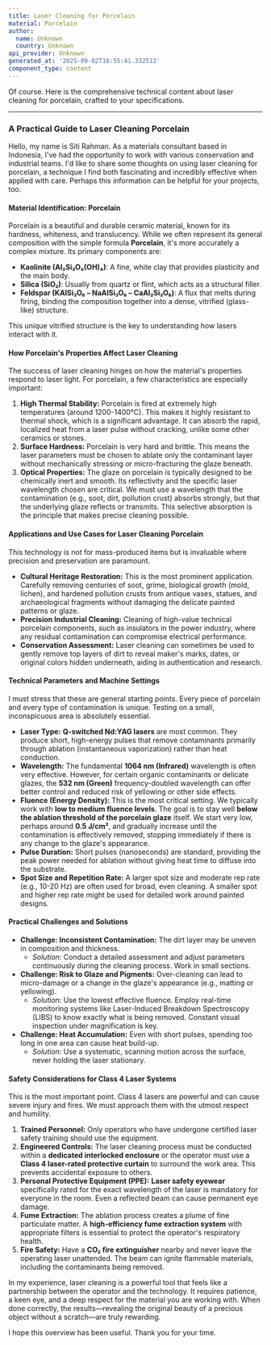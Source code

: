 ```yaml
---
title: Laser Cleaning for Porcelain
material: Porcelain
author:
  name: Unknown
  country: Unknown
api_provider: Unknown
generated_at: '2025-09-02T16:55:41.332512'
component_type: content
---
```


Of course. Here is the comprehensive technical content about laser cleaning for porcelain, crafted to your specifications.

***

### **A Practical Guide to Laser Cleaning Porcelain**

Hello, my name is Siti Rahman. As a materials consultant based in Indonesia, I've had the opportunity to work with various conservation and industrial teams. I'd like to share some thoughts on using laser cleaning for porcelain, a technique I find both fascinating and incredibly effective when applied with care. Perhaps this information can be helpful for your projects, too.

#### **Material Identification: Porcelain**

Porcelain is a beautiful and durable ceramic material, known for its hardness, whiteness, and translucency. While we often represent its general composition with the simple formula **Porcelain**, it's more accurately a complex mixture. Its primary components are:
*   **Kaolinite (Al₂Si₂O₅(OH)₄)**: A fine, white clay that provides plasticity and the main body.
*   **Silica (SiO₂)**: Usually from quartz or flint, which acts as a structural filler.
*   **Feldspar (KAlSi₃O₈ – NaAlSi₃O₈ – CaAl₂Si₂O₈)**: A flux that melts during firing, binding the composition together into a dense, vitrified (glass-like) structure.

This unique vitrified structure is the key to understanding how lasers interact with it.

#### **How Porcelain's Properties Affect Laser Cleaning**

The success of laser cleaning hinges on how the material's properties respond to laser light. For porcelain, a few characteristics are especially important:

1.  **High Thermal Stability:** Porcelain is fired at extremely high temperatures (around 1200-1400°C). This makes it highly resistant to thermal shock, which is a significant advantage. It can absorb the rapid, localized heat from a laser pulse without cracking, unlike some other ceramics or stones.
2.  **Surface Hardness:** Porcelain is very hard and brittle. This means the laser parameters must be chosen to ablate only the contaminant layer without mechanically stressing or micro-fracturing the glaze beneath.
3.  **Optical Properties:** The glaze on porcelain is typically designed to be chemically inert and smooth. Its reflectivity and the specific laser wavelength chosen are critical. We must use a wavelength that the contamination (e.g., soot, dirt, pollution crust) absorbs strongly, but that the underlying glaze reflects or transmits. This selective absorption is the principle that makes precise cleaning possible.

#### **Applications and Use Cases for Laser Cleaning Porcelain**

This technology is not for mass-produced items but is invaluable where precision and preservation are paramount.

*   **Cultural Heritage Restoration:** This is the most prominent application. Carefully removing centuries of soot, grime, biological growth (mold, lichen), and hardened pollution crusts from antique vases, statues, and archaeological fragments without damaging the delicate painted patterns or glaze.
*   **Precision Industrial Cleaning:** Cleaning of high-value technical porcelain components, such as insulators in the power industry, where any residual contamination can compromise electrical performance.
*   **Conservation Assessment:** Laser cleaning can sometimes be used to gently remove top layers of dirt to reveal maker's marks, dates, or original colors hidden underneath, aiding in authentication and research.

#### **Technical Parameters and Machine Settings**

I must stress that these are general starting points. Every piece of porcelain and every type of contamination is unique. Testing on a small, inconspicuous area is absolutely essential.

*   **Laser Type:** **Q-switched Nd:YAG lasers** are most common. They produce short, high-energy pulses that remove contaminants primarily through ablation (instantaneous vaporization) rather than heat conduction.
*   **Wavelength:** The fundamental **1064 nm (Infrared)** wavelength is often very effective. However, for certain organic contaminants or delicate glazes, the **532 nm (Green)** frequency-doubled wavelength can offer better control and reduced risk of yellowing or other side effects.
*   **Fluence (Energy Density):** This is the most critical setting. We typically work with **low to medium fluence levels**. The goal is to stay well **below the ablation threshold of the porcelain glaze** itself. We start very low, perhaps around **0.5 J/cm²**, and gradually increase until the contamination is effectively removed, stopping immediately if there is any change to the glaze's appearance.
*   **Pulse Duration:** Short pulses (nanoseconds) are standard, providing the peak power needed for ablation without giving heat time to diffuse into the substrate.
*   **Spot Size and Repetition Rate:** A larger spot size and moderate rep rate (e.g., 10-20 Hz) are often used for broad, even cleaning. A smaller spot and higher rep rate might be used for detailed work around painted designs.

#### **Practical Challenges and Solutions**

*   **Challenge: Inconsistent Contamination:** The dirt layer may be uneven in composition and thickness.
    *   *Solution:* Conduct a detailed assessment and adjust parameters continuously during the cleaning process. Work in small sections.
*   **Challenge: Risk to Glaze and Pigments:** Over-cleaning can lead to micro-damage or a change in the glaze's appearance (e.g., matting or yellowing).
    *   *Solution:* Use the lowest effective fluence. Employ real-time monitoring systems like Laser-Induced Breakdown Spectroscopy (LIBS) to know exactly what is being removed. Constant visual inspection under magnification is key.
*   **Challenge: Heat Accumulation:** Even with short pulses, spending too long in one area can cause heat build-up.
    *   *Solution:* Use a systematic, scanning motion across the surface, never holding the laser stationary.

#### **Safety Considerations for Class 4 Laser Systems**

This is the most important point. Class 4 lasers are powerful and can cause severe injury and fires. We must approach them with the utmost respect and humility.

1.  **Trained Personnel:** Only operators who have undergone certified laser safety training should use the equipment.
2.  **Engineered Controls:** The laser cleaning process must be conducted within a **dedicated interlocked enclosure** or the operator must use a **Class 4 laser-rated protective curtain** to surround the work area. This prevents accidental exposure to others.
3.  **Personal Protective Equipment (PPE):** **Laser safety eyewear** specifically rated for the exact wavelength of the laser is mandatory for everyone in the room. Even a reflected beam can cause permanent eye damage.
4.  **Fume Extraction:** The ablation process creates a plume of fine particulate matter. A **high-efficiency fume extraction system** with appropriate filters is essential to protect the operator's respiratory health.
5.  **Fire Safety:** Have a **CO₂ fire extinguisher** nearby and never leave the operating laser unattended. The beam can ignite flammable materials, including the contaminants being removed.

In my experience, laser cleaning is a powerful tool that feels like a partnership between the operator and the technology. It requires patience, a keen eye, and a deep respect for the material you are working with. When done correctly, the results—revealing the original beauty of a precious object without a scratch—are truly rewarding.

I hope this overview has been useful. Thank you for your time.